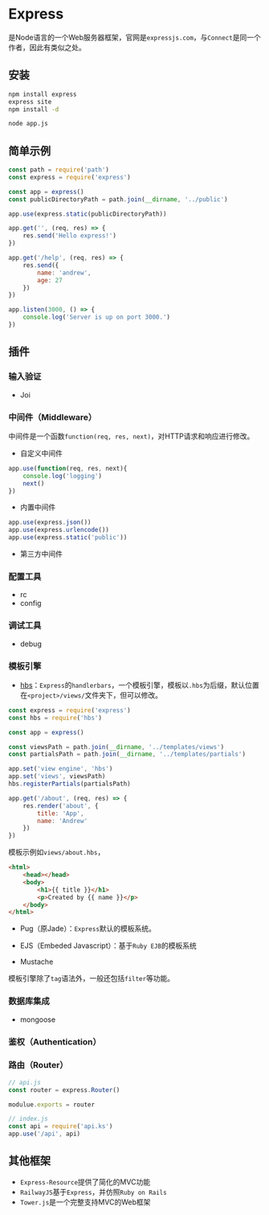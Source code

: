 # Express

是Node语言的一个Web服务器框架，官网是`expressjs.com`，与`Connect`是同一个作者，因此有类似之处。

## 安装
```bash
npm install express
express site
npm install -d

node app.js
```

## 简单示例

```js
const path = require('path')
const express = require('express')

const app = express()
const publicDirectoryPath = path.join(__dirname, '../public')

app.use(express.static(publicDirectoryPath))

app.get('', (req, res) => {
    res.send('Hello express!')
})

app.get('/help', (req, res) => {
    res.send({
        name: 'andrew',
        age: 27
    })
})

app.listen(3000, () => {
    console.log('Server is up on port 3000.')
})
 ```


## 插件
### 输入验证
- Joi


### 中间件（Middleware）
中间件是一个函数`function(req, res, next)`，对HTTP请求和响应进行修改。

- 自定义中间件
```js
app.use(function(req, res, next){
    console.log('logging')
    next()
})
``` 

- 内置中间件
```js
app.use(express.json())
app.use(express.urlencode())
app.use(express.static('public'))
```

- 第三方中间件


### 配置工具
- rc
- config



### 调试工具
- debug



### 模板引擎
- [hbs](https://www.npmjs.com/package/hbs)：`Express`的`handlerbars`，一个模板引擎，模板以`.hbs`为后缀，默认位置在`<project>/views/`文件夹下，但可以修改。

```js
const express = require('express')
const hbs = require('hbs')

const app = express()

const viewsPath = path.join(__dirname, '../templates/views')
const partialsPath = path.join(__dirname, '../templates/partials')

app.set('view engine', 'hbs')
app.set('views', viewsPath)
hbs.registerPartials(partialsPath)

app.get('/about', (req, res) => {
    res.render('about', {
        title: 'App',
        name: 'Andrew'
    })
})
 ```

模板示例如`views/about.hbs`，
```html
<html>
    <head></head>
    <body>
        <h1>{{ title }}</h1>
        <p>Created by {{ name }}</p>
    </body>
</html>
 ```


- Pug（原Jade）：`Express`默认的模板系统。

- EJS（Embeded Javascript）：基于`Ruby EJB`的模板系统

- Mustache

模板引擎除了`tag`语法外，一般还包括`filter`等功能。



### 数据库集成
- mongoose



### 鉴权（Authentication）



### 路由（Router）
```js
// api.js
const router = express.Router()

modulue.exports = router

// index.js
const api = require('api.ks')
app.use('/api', api)

```




## 其他框架
- `Express-Resource`提供了简化的MVC功能
- `RailwayJS`基于`Express`，并仿照`Ruby on Rails`
- `Tower.js`是一个完整支持MVC的Web框架



